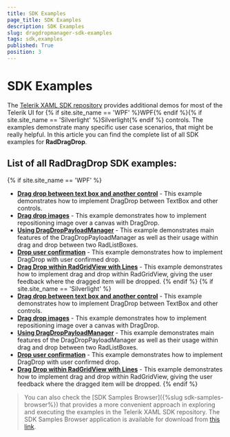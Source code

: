 ```yaml
---
title: SDK Examples
page_title: SDK Examples
description: SDK Examples
slug: dragdropmanager-sdk-examples
tags: sdk,examples
published: True
position: 3
---
```


# SDK Examples

The [Telerik XAML SDK repository](https://github.com/telerik/xaml-sdk/tree/master/) provides additional demos for most of the Telerik UI for {% if site.site_name == 'WPF' %}WPF{% endif %}{% if site.site_name == 'Silverlight' %}Silverlight{% endif %} controls. The examples demonstrate many specific user case scenarios, that might be really helpful. In this article you can find the complete list of all SDK examples for __RadDragDrop__.

## List of all RadDragDrop SDK examples:

{% if site.site_name == 'WPF' %}

* __[Drag drop between text box and another control](https://github.com/telerik/xaml-sdk/tree/master/DragDrop/DragDropBetweenTextBoxAndAnotherControl)__ - This example demonstrates how to implement DragDrop between TextBox and other controls.
* __[Drag drop images](https://github.com/telerik/xaml-sdk/tree/master/DragDrop/DragDropImages)__ - This example demonstrates how to implement repositioning image over a canvas with DragDrop.
* __[Using DragDropPayloadManager](https://github.com/telerik/xaml-sdk/tree/master/DragDrop/DragDropUsingDragDropPayloadManager)__ - 
This example demonstrates main features of the DragDropPayloadManager as well as their usage within drag and drop between two RadListBoxes.
* __[Drop user confirmation](https://github.com/telerik/xaml-sdk/tree/master/DragDrop/DropUserConfirmation)__ - This example demonstrates how to implement DragDrop with user confirmed drop.
* __[Drag Drop within RadGridView with Lines](https://github.com/telerik/xaml-sdk/tree/master/GridView/DragDropWithLines)__ - This example demonstrates how to implement drag and drop within RadGridView, giving the user feedback where the dragged item will be dropped.
{% endif %}
{% if site.site_name == 'Silverlight' %}
* __[Drag drop between text box and another control](https://github.com/telerik/xaml-sdk/tree/master/DragDrop/DragDropBetweenTextBoxAndAnotherControl)__ - This example demonstrates how to implement DragDrop between TextBox and other controls.
* __[Drag drop images](https://github.com/telerik/xaml-sdk/tree/master/DragDrop/DragDropImages)__ - This example demonstrates how to implement repositioning image over a canvas with DragDrop.
* __[Using DragDropPayloadManager](https://github.com/telerik/xaml-sdk/tree/master/DragDrop/DragDropUsingDragDropPayloadManager)__ - 
This example demonstrates main features of the DragDropPayloadManager as well as their usage within drag and drop between two RadListBoxes.
* __[Drop user confirmation](https://github.com/telerik/xaml-sdk/tree/master/DragDrop/DropUserConfirmation)__ - This example demonstrates how to implement DragDrop with user confirmed drop.
* __[Drag Drop within RadGridView with Lines](https://github.com/telerik/xaml-sdk/tree/master/GridView/DragDropWithLines)__ - This example demonstrates how to implement drag and drop within RadGridView, giving the user feedback where the dragged item will be dropped.
{% endif %}

>You can also check the [SDK Samples Browser]({%slug sdk-samples-browser%}) that provides a more convenient approach in exploring and executing the examples in the Telerik XAML SDK repository. The SDK Samples Browser application is available for download from [this link](http://demos.telerik.com/xaml-sdkbrowser/).